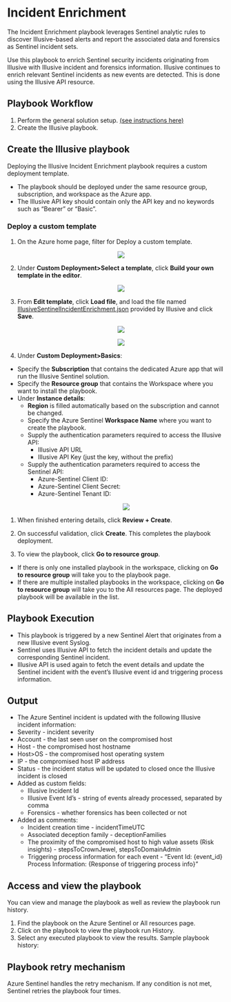 # Incident Enrichment

The Incident Enrichment playbook leverages Sentinel analytic rules to discover Illusive-based alerts and report the associated data and forensics as Sentinel incident sets. 

Use this playbook to enrich Sentinel security incidents originating from Illusive with Illusive incident and forensics information. Illusive continues to enrich relevant Sentinel incidents as new events are detected. This is done using the Illusive API resource.

## Playbook Workflow

 1. Perform the general solution setup. [(see instructions here)](https://github.com/IllusiveNetworks-Labs/Azure-Sentinel/tree/Illusive/Solutions/Illusive%20Active%20Defense)
 1. Create the Illusive playbook.

## Create the Illusive playbook

Deploying the Illusive Incident Enrichment playbook requires a custom deployment template. 
 - The playbook should be deployed under the same resource group, subscription, and workspace as the Azure app.
 - The Illusive API key should contain only the API key and no keywords such as “Bearer” or “Basic”.

### Deploy a custom template
 1. On the Azure home page, filter for Deploy a custom template.
       <p align="center">  
          <img src="./Images/deploy-custom-template-search.png"> </a>
       </p>
 1. Under <b>Custom Deployment>Select a template</b>, click <b>Build your own template in the editor</b>.
       <p align="center">  
          <img src="./Images/deploy-custom-template-page.png"> </a>
       </p>
 1. From <b>Edit template</b>, click <b>Load file</b>, and load the file named <u>IllusiveSentinelIncidentEnrichment.json</u> provided by Illusive and click <b>Save</b>.
       <p align="center">  
          <img src="./Images/deploy-custom-template-load-file.png"> </a>
       </p>
       <p align="center">  
          <img src="./Images/deploy-custom-template-edit-template.png"> </a>
       </p>
 1. Under <b>Custom Deployment>Basics</b>:
  - Specify the <b>Subscription</b> that contains the dedicated Azure app that will run the Illusive Sentinel solution. 
  - Specify the <b>Resource group</b> that contains the Workspace where you want to install the playbook.
  - Under <b>Instance details</b>:
    - <b>Region</b> is filled automatically based on the subscription and cannot be changed.
    - Specify the Azure Sentinel <b>Workspace Name</b> where you want to create the playbook.
    - Supply the authentication parameters required to access the Illusive API:
      - Illusive API URL
      - Illusive API Key (just the key, without the prefix) 
    - Supply the authentication parameters required to access the Sentinel API:
      - Azure-Sentinel Client ID: 
      - Azure-Sentinel Client Secret: 
      - Azure-Sentinel Tenant ID:
       </p>
       <p align="center">  
          <img src="./Images/custom-deployment-basics-incident-enrichment.png"> </a>
       </p>
1. When finished entering details, click <b>Review + Create</b>.
1. On successful validation, click <b>Create</b>.
   This completes the playbook deployment. 

1. To view the playbook, click <b>Go to resource group</b>.
  - If there is only one installed playbook in the workspace, clicking on <b>Go to resource group</b> will take you to the playbook page. 
  - If there are multiple installed playbooks in the workspace, clicking on <b>Go to resource group</b> will take you to the All resources page. The deployed playbook will be available in the list.

## Playbook Execution 
- This playbook is triggered by a new Sentinel Alert that originates from a new Illusive event Syslog.
- Sentinel uses Illusive API to fetch the incident details and update the corresponding Sentinel incident.
- Illusive API is used again to fetch the event details and update the Sentinel incident with the event’s Illusive event id and triggering process information.

## Output
- The Azure Sentinel incident is updated with the following Illusive incident information:
- Severity - incident severity
- Account - the last seen user on the compromised host
- Host - the compromised host hostname
- Host>OS - the compromised host operating system
- IP - the compromised host IP address
- Status - the incident status will be updated to closed once the Illusive incident is closed
- Added as custom fields:
   - Illusive Incident Id
   - Illusive Event Id’s - string of events already processed, separated by comma
   - Forensics - whether forensics has been collected or not
- Added as comments:
   - Incident creation time - incidentTimeUTC
   - Associated deception family - deceptionFamilies
   - The proximity of the compromised host to high value assets (Risk insights) - stepsToCrownJewel, stepsToDomainAdmin
   - Triggering process information for each event - “Event Id: {event_id} Process Information: {Response of triggering process info}”

## Access and view the playbook 

You can view and manage the playbook as well as review the playbook run history. 
1. Find the playbook on the Azure Sentinel or All resources page. 
2. Click on the playbook to view the playbook run History.
3. Select any executed playbook to view the results.
Sample playbook history:

## Playbook retry mechanism

Azure Sentinel handles the retry mechanism. If any condition is not met, Sentinel retries the playbook four times.

